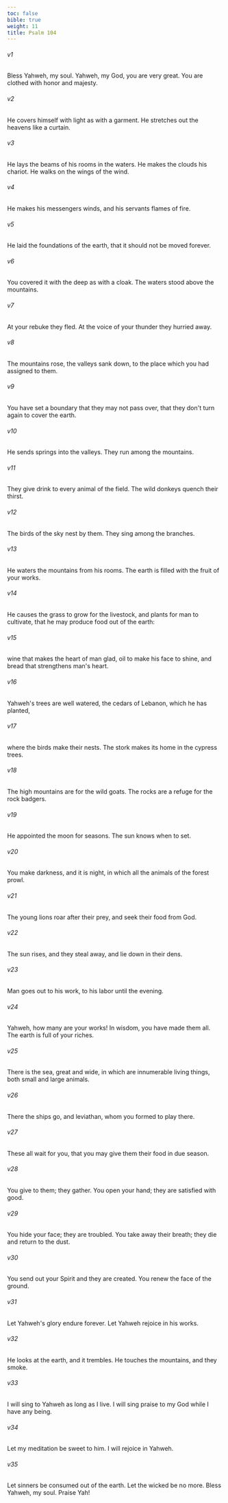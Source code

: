 ```yaml
---
toc: false
bible: true
weight: 11
title: Psalm 104
---
```




###### v1 
Bless Yahweh, my soul. Yahweh, my God, you are very great. You are clothed with honor and majesty. 

###### v2 
He covers himself with light as with a garment. He stretches out the heavens like a curtain. 

###### v3 
He lays the beams of his rooms in the waters. He makes the clouds his chariot. He walks on the wings of the wind. 

###### v4 
He makes his messengers winds, and his servants flames of fire. 

###### v5 
He laid the foundations of the earth, that it should not be moved forever. 

###### v6 
You covered it with the deep as with a cloak. The waters stood above the mountains. 

###### v7 
At your rebuke they fled. At the voice of your thunder they hurried away. 

###### v8 
The mountains rose, the valleys sank down, to the place which you had assigned to them. 

###### v9 
You have set a boundary that they may not pass over, that they don't turn again to cover the earth. 

###### v10 
He sends springs into the valleys. They run among the mountains. 

###### v11 
They give drink to every animal of the field. The wild donkeys quench their thirst. 

###### v12 
The birds of the sky nest by them. They sing among the branches. 

###### v13 
He waters the mountains from his rooms. The earth is filled with the fruit of your works. 

###### v14 
He causes the grass to grow for the livestock, and plants for man to cultivate, that he may produce food out of the earth: 

###### v15 
wine that makes the heart of man glad, oil to make his face to shine, and bread that strengthens man's heart. 

###### v16 
Yahweh's trees are well watered, the cedars of Lebanon, which he has planted, 

###### v17 
where the birds make their nests. The stork makes its home in the cypress trees. 

###### v18 
The high mountains are for the wild goats. The rocks are a refuge for the rock badgers. 

###### v19 
He appointed the moon for seasons. The sun knows when to set. 

###### v20 
You make darkness, and it is night, in which all the animals of the forest prowl. 

###### v21 
The young lions roar after their prey, and seek their food from God. 

###### v22 
The sun rises, and they steal away, and lie down in their dens. 

###### v23 
Man goes out to his work, to his labor until the evening. 

###### v24 
Yahweh, how many are your works! In wisdom, you have made them all. The earth is full of your riches. 

###### v25 
There is the sea, great and wide, in which are innumerable living things, both small and large animals. 

###### v26 
There the ships go, and leviathan, whom you formed to play there. 

###### v27 
These all wait for you, that you may give them their food in due season. 

###### v28 
You give to them; they gather. You open your hand; they are satisfied with good. 

###### v29 
You hide your face; they are troubled. You take away their breath; they die and return to the dust. 

###### v30 
You send out your Spirit and they are created. You renew the face of the ground. 

###### v31 
Let Yahweh's glory endure forever. Let Yahweh rejoice in his works. 

###### v32 
He looks at the earth, and it trembles. He touches the mountains, and they smoke. 

###### v33 
I will sing to Yahweh as long as I live. I will sing praise to my God while I have any being. 

###### v34 
Let my meditation be sweet to him. I will rejoice in Yahweh. 

###### v35 
Let sinners be consumed out of the earth. Let the wicked be no more. Bless Yahweh, my soul. Praise Yah!
